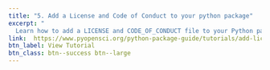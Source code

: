 ```yaml
---
title: "5. Add a License and Code of Conduct to your python package"
excerpt: "
  Learn how to add a LICENSE and CODE_OF_CONDUCT file to your Python package. This lesson covers choosing a permissive license, placing key files for visibility on GitHub and PyPI, and adopting the Contributor Covenant to support an inclusive community."
link:  https://www.pyopensci.org/python-package-guide/tutorials/add-license-coc.html
btn_label: View Tutorial
btn_class: btn--success btn--large
---
```

